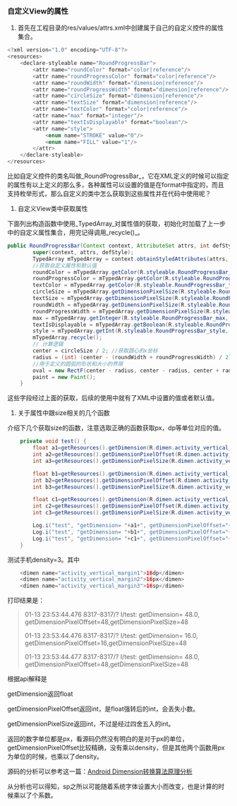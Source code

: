 ### 自定义View的属性

1. 首先在工程目录的res/values/attrs.xml中创建属于自己的自定义控件的属性集合。

```java
<?xml version="1.0" encoding="UTF-8"?>
<resources>
    <declare-styleable name="RoundProgressBar">
        <attr name="roundColor" format="color|reference"/>
        <attr name="roundProgressColor" format="color|reference"/>
        <attr name="roundWidth" format="dimension|reference"/>
        <attr name="roundProgressWidth" format="dimension|reference"/>
        <attr name="circleSize" format="dimension|reference"/>
        <attr name="textSize" format="dimension|reference"/>
        <attr name="textColor" format="color|reference"/>
        <attr name="max" format="integer"/>
        <attr name="textIsDisplayable" format="boolean"/>
        <attr name="style">
            <enum name="STROKE" value="0"/>
            <enum name="FILL" value="1"/>
        </attr>
    </declare-styleable>
</resources>
```

比如自定义控件的类名叫做_RoundProgressBar_，它在XML定义的时候可以指定的属性有以上定义的那么多，各种属性可以设置的值是在format中指定的，而且支持枚举形式，那么自定义的类中怎么获取到这些属性并在代码中使用呢？

1. 自定义View类中获取属性

下面列出构造函数中使用_TypedArray_对属性值的获取，初始化时加载了上一步中的自定义属性集合，用完记得调用_recycle\(\)_。

```java
public RoundProgressBar(Context context, AttributeSet attrs, int defStyle) {
        super(context, attrs, defStyle);
        TypedArray mTypedArray = context.obtainStyledAttributes(attrs, R.styleable.RoundProgressBar);
        //获取自定义属性和默认值
        roundColor = mTypedArray.getColor(R.styleable.RoundProgressBar_roundColor, Color.WHITE);
        roundProgressColor = mTypedArray.getColor(R.styleable.RoundProgressBar_roundProgressColor, Color.RED);
        textColor = mTypedArray.getColor(R.styleable.RoundProgressBar_textColor, Color.WHITE);
        circleSize = mTypedArray.getDimensionPixelSize(R.styleable.RoundProgressBar_circleSize, 40);
        textSize = mTypedArray.getDimensionPixelSize(R.styleable.RoundProgressBar_textSize, 18);
        roundWidth = mTypedArray.getDimensionPixelSize(R.styleable.RoundProgressBar_roundWidth, 5);
        roundProgressWidth = mTypedArray.getDimensionPixelSize(R.styleable.RoundProgressBar_roundProgressWidth, 8);
        max = mTypedArray.getInteger(R.styleable.RoundProgressBar_max, 30);
        textIsDisplayable = mTypedArray.getBoolean(R.styleable.RoundProgressBar_textIsDisplayable, true);
        style = mTypedArray.getInt(R.styleable.RoundProgressBar_style, 0);
        mTypedArray.recycle();
        // 计算逻辑
        center = circleSize / 2; //获取圆心的x坐标
        radius = (int) (center - (roundWidth + roundProgressWidth) / 2); //圆环的半径
        //用于定义的圆弧的形状和大小的界限
        oval = new RectF(center - radius, center - radius, center + radius, center + radius);
        paint = new Paint();
    }
```

这些字段经过上面的获取，后续的使用中就有了XML中设置的值或者默认值。

1. 关于属性中跟size相关的几个函数

介绍下几个获取size的函数，注意选取正确的函数获取px，dp等单位对应的值。

```java
    private void test() {
        float a1=getResources().getDimension(R.dimen.activity_vertical_margin1);
        int a2=getResources().getDimensionPixelOffset(R.dimen.activity_vertical_margin1);
        int a3=getResources().getDimensionPixelSize(R.dimen.activity_vertical_margin1);

        float b1=getResources().getDimension(R.dimen.activity_vertical_margin2);
        int b2=getResources().getDimensionPixelOffset(R.dimen.activity_vertical_margin2);
        int b3=getResources().getDimensionPixelSize(R.dimen.activity_vertical_margin3);

        float c1=getResources().getDimension(R.dimen.activity_vertical_margin3);
        int c2=getResources().getDimensionPixelOffset(R.dimen.activity_vertical_margin3);
        int c3=getResources().getDimensionPixelSize(R.dimen.activity_vertical_margin3);

        Log.i("test", "getDimension= "+a1+", getDimensionPixelOffset="+a2+",getDimensionPixelSize="+a3);
        Log.i("test", "getDimension= "+b1+", getDimensionPixelOffset="+b2+",getDimensionPixelSize="+b3);
        Log.i("test", "getDimension= "+c1+", getDimensionPixelOffset="+c2+",getDimensionPixelSize="+c3);
    }
```

测试手机density=3。其中

```java
    <dimen name="activity_vertical_margin1">16dp</dimen>
    <dimen name="activity_vertical_margin2">16px</dimen>
    <dimen name="activity_vertical_margin3">16sp</dimen>
```

打印结果是：

> 01-13 23:53:44.476 8317-8317/? I/test: getDimension= 48.0, getDimensionPixelOffset=48,getDimensionPixelSize=48
>
> 01-13 23:53:44.476 8317-8317/? I/test: getDimension= 16.0, getDimensionPixelOffset=16,getDimensionPixelSize=48
>
> 01-13 23:53:44.477 8317-8317/? I/test: getDimension= 48.0, getDimensionPixelOffset=48,getDimensionPixelSize=48

根据api解释是

getDimension返回float

getDimensionPixelOffset返回int，是float强转后的int，会丢失小数。

getDimensionPixelSize返回int，不过是经过四舍五入的int。

返回的数字单位都是px，看源码仍然没有明白的是对于px的单位，getDimensionPixelOffset比较精确，没有乘以density，但是其他两个函数用px为单位的时候，也乘以了density。

源码的分析可以参考这一篇：[Android Dimension转换算法原理分析](http://blog.csdn.net/xilove102/article/details/52702908)

从分析也可以得知，sp之所以可能随着系统字体设置大小而改变，也是计算的时候乘以了个系数。

